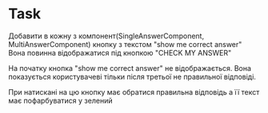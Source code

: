 # Task

Добавити в кожну з компонент(SingleAnswerComponent, MultiAnswerComponent) кнопку з текстом "show me correct answer"
Вона повинна відображатися під кнопкою "CHECK MY ANSWER"

На початку кнопка "show me correct answer" не відображається. Вона показується користувачеві тільки після третьої не правильної відповіді.

При натискані на цю кнопку має обратися правильна відповідь а її текст має пофарбуватися у зелений